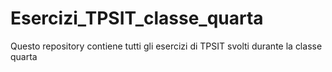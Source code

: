 # Esercizi_TPSIT_classe_quarta
Questo repository contiene tutti gli esercizi di TPSIT svolti durante la classe quarta
